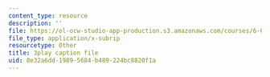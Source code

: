 ```yaml
---
content_type: resource
description: ''
file: https://ol-ocw-studio-app-production.s3.amazonaws.com/courses/6-006-introduction-to-algorithms-spring-2020/8e32a6dd19895684b489224bc8820f1a_i9OAOk0CUQE.vtt
file_type: application/x-subrip
resourcetype: Other
title: 3play caption file
uid: 8e32a6dd-1989-5684-b489-224bc8820f1a
---
```

